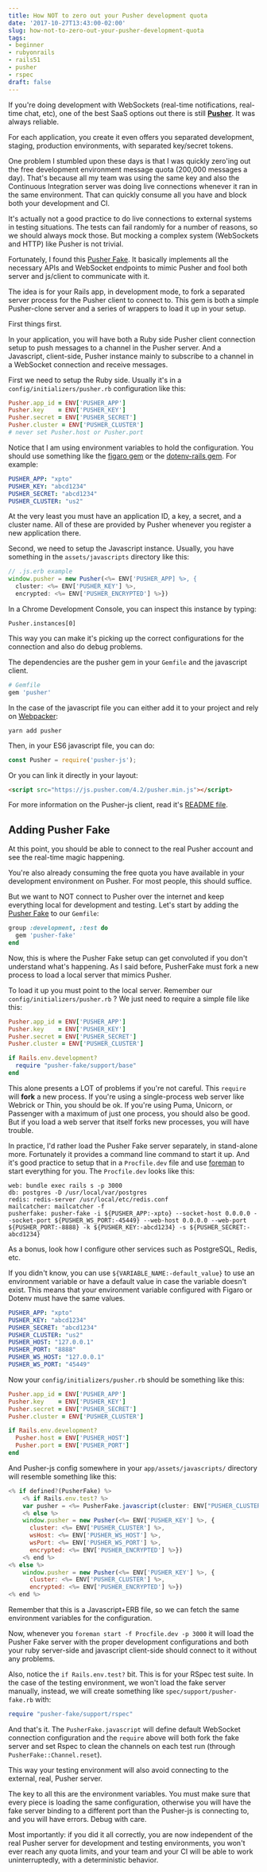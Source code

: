 ```yaml
---
title: How NOT to zero out your Pusher development quota
date: '2017-10-27T13:43:00-02:00'
slug: how-not-to-zero-out-your-pusher-development-quota
tags:
- beginner
- rubyonrails
- rails51
- pusher
- rspec
draft: false
---
```


If you're doing development with WebSockets (real-time notifications, real-time chat, etc), one of the best SaaS options out there is still [**Pusher**](pusher.com). It was always reliable.

For each application, you create it even offers you separated development, staging, production environments, with separated key/secret tokens.

One problem I stumbled upon these days is that I was quickly zero'ing out the free development environment message quota (200,000 messages a day). That's because all my team was using the same key and also the Continuous Integration server was doing live connections whenever it ran in the same environment. That can quickly consume all you have and block both your development and CI.

It's actually not a good practice to do live connections to external systems in testing situations. The tests can fail randomly for a number of reasons, so we should always mock those. But mocking a complex system (WebSockets and HTTP) like Pusher is not trivial.

Fortunately, I found this [Pusher Fake](https://github.com/tristandunn/pusher-fake). It basically implements all the necessary APIs and WebSocket endpoints to mimic Pusher and fool both server and js/client to communicate with it.

The idea is for your Rails app, in development mode, to fork a separated server process for the Pusher client to connect to. This gem is both a simple Pusher-clone server and a series of wrappers to load it up in your setup.

First things first.

In your application, you will have both a Ruby side Pusher client connection setup to push messages to a channel in the Pusher server. And a Javascript, client-side, Pusher instance mainly to subscribe to a channel in a WebSocket connection and receive messages.

First we need to setup the Ruby side. Usually it's in a `config/initializers/pusher.rb` configuration like this:

```ruby
Pusher.app_id = ENV['PUSHER_APP']
Pusher.key    = ENV['PUSHER_KEY']
Pusher.secret = ENV['PUSHER_SECRET']
Pusher.cluster = ENV['PUSHER_CLUSTER']
# never set Pusher.host or Pusher.port
```

Notice that I am using environment variables to hold the configuration. You should use something like the [figaro gem](https://github.com/laserlemon/figaro) or the [dotenv-rails gem](https://github.com/bkeepers/dotenv). For example:

```yaml
PUSHER_APP: "xpto"
PUSHER_KEY: "abcd1234"
PUSHER_SECRET: "abcd1234"
PUSHER_CLUSTER: "us2"
```

At the very least you must have an application ID, a key, a secret, and a cluster name. All of these are provided by Pusher whenever you register a new application there.

Second, we need to setup the Javascript instance. Usually, you have something in the `assets/javascripts` directory like this:

```javascript
// .js.erb example
window.pusher = new Pusher(<%= ENV['PUSHER_APP] %>, {
  cluster: <%= ENV['PUSHER_KEY'] %>,
  encrypted: <%= ENV['PUSHER_ENCRYPTED'] %>})
```

In a Chrome Development Console, you can inspect this instance by typing:

```
Pusher.instances[0]
```

This way you can make it's picking up the correct configurations for the connection and also do debug problems.

The dependencies are the pusher gem in your `Gemfile` and the javascript client.

```ruby
# Gemfile
gem 'pusher'
```

In the case of the javascript file you can either add it to your project and rely on [Webpacker](http://www.akitaonrails.com/2017/10/24/beginner-trying-out-rails-5-1-x):

```
yarn add pusher
```

Then, in your ES6 javascript file, you can do:

```javascript
const Pusher = require('pusher-js');
```

Or you can link it directly in your layout:

```html
<script src="https://js.pusher.com/4.2/pusher.min.js"></script>
```

For more information on the Pusher-js client, read it's [README file](https://github.com/pusher/pusher-js).

## Adding Pusher Fake

At this point, you should be able to connect to the real Pusher account and see the real-time magic happening.

You're also already consuming the free quota you have available in your development environment on Pusher. For most people, this should suffice.

But we want to NOT connect to Pusher over the internet and keep everything local for development and testing. Let's start by adding the [Pusher Fake](https://github.com/tristandunn/pusher-fake) to our `Gemfile`:

```ruby
group :development, :test do
  gem 'pusher-fake'
end
```

Now, this is where the Pusher Fake setup can get convoluted if you don't understand what's happening. As I said before, PusherFake must fork a new process to load a local server that mimics Pusher.

To load it up you must point to the local server. Remember our `config/initializers/pusher.rb` ? We just need to require a simple file like this:

```ruby
Pusher.app_id = ENV['PUSHER_APP']
Pusher.key    = ENV['PUSHER_KEY']
Pusher.secret = ENV['PUSHER_SECRET']
Pusher.cluster = ENV['PUSHER_CLUSTER']

if Rails.env.development?
  require "pusher-fake/support/base"
end
```

This alone presents a LOT of problems if you're not careful. This `require` will **fork** a new process. If you're using a single-process web server like Webrick or Thin, you should be ok. If you're using Puma, Unicorn, or Passenger with a maximum of just one process, you should also be good. But if you load a web server that itself forks new processes, you will have trouble.

In practice, I'd rather load the Pusher Fake server separately, in stand-alone more. Fortunately it provides a command line command to start it up. And it's good practice to setup that in a `Procfile.dev` file and use [foreman](https://github.com/ddollar/foreman) to start everything for you. The `Procfile.dev` looks like this:

```
web: bundle exec rails s -p 3000
db: postgres -D /usr/local/var/postgres
redis: redis-server /usr/local/etc/redis.conf
mailcatcher: mailcatcher -f
pusherfake: pusher-fake -i ${PUSHER_APP:-xpto} --socket-host 0.0.0.0 --socket-port ${PUSHER_WS_PORT:-45449} --web-host 0.0.0.0 --web-port ${PUSHER_PORT:-8888} -k ${PUSHER_KEY:-abcd1234} -s ${PUSHER_SECRET:-abcd1234}
```

As a bonus, look how I configure other services such as PostgreSQL, Redis, etc.

If you didn't know, you can use `${VARIABLE_NAME:-default_value}` to use an environment variable or have a default value in case the variable doesn't exist. This means that your environment variable configured with Figaro or Dotenv must have the same values.

```yaml
PUSHER_APP: "xpto"
PUSHER_KEY: "abcd1234"
PUSHER_SECRET: "abcd1234"
PUSHER_CLUSTER: "us2"
PUSHER_HOST: "127.0.0.1"
PUSHER_PORT: "8888"
PUSHER_WS_HOST: "127.0.0.1"
PUSHER_WS_PORT: "45449"
```

Now your `config/initializers/pusher.rb` should be something like this:

```ruby
Pusher.app_id = ENV['PUSHER_APP']
Pusher.key    = ENV['PUSHER_KEY']
Pusher.secret = ENV['PUSHER_SECRET']
Pusher.cluster = ENV['PUSHER_CLUSTER']

if Rails.env.development?
  Pusher.host = ENV['PUSHER_HOST']
  Pusher.port = ENV['PUSHER_PORT']
end
```

And Pusher-js config somewhere in your `app/assets/javascripts/` directory will resemble something like this:

```javascript
<% if defined?(PusherFake) %>
    <% if Rails.env.test? %>
    var pusher = <%= PusherFake.javascript(cluster: ENV["PUSHER_CLUSTER"]) %>
    <% else %>
    window.pusher = new Pusher(<%= ENV['PUSHER_KEY'] %>, {
      cluster: <%= ENV['PUSHER_CLUSTER'] %>,
      wsHost: <%= ENV['PUSHER_WS_HOST'] %>,
      wsPort: <%= ENV['PUSHER_WS_PORT'] %>,
      encrypted: <%= ENV['PUSHER_ENCRYPTED'] %>})    
    <% end %>
<% else %>
    window.pusher = new Pusher(<%= ENV['PUSHER_KEY'] %>, {
      cluster: <%= ENV['PUSHER_CLUSTER'] %>,
      encrypted: <%= ENV['PUSHER_ENCRYPTED'] %>})
<% end %>
```

Remember that this is a Javascript+ERB file, so we can fetch the same environment variables for the configuration.

Now, whenever you `foreman start -f Procfile.dev -p 3000` it will load the Pusher Fake server with the proper development configurations and both your ruby server-side and javascript client-side should connect to it without any problems.

Also, notice the `if Rails.env.test?` bit. This is for your RSpec test suite. In the case of the testing environment, we won't load the fake server manually, instead, we will create something like `spec/support/pusher-fake.rb` with:

```ruby
require "pusher-fake/support/rspec"
```

And that's it. The `PusherFake.javascript` will define default WebSocket connection configuration and the `require` above will both fork the fake server and set Rspec to clean the channels on each test run (through `PusherFake::Channel.reset`).

This way your testing environment will also avoid connecting to the external, real, Pusher server.

The key to all this are the environment variables. You must make sure that every piece is loading the same configuration, otherwise you will have the fake server binding to a different port than the Pusher-js is connecting to, and you will have errors. Debug with care.

Most importantly: if you did it all correctly, you are now independent of the real Pusher server for development and testing environments, you won't ever reach any quota limits, and your team and your CI will be able to work uninterruptedly, with a deterministic behavior.
